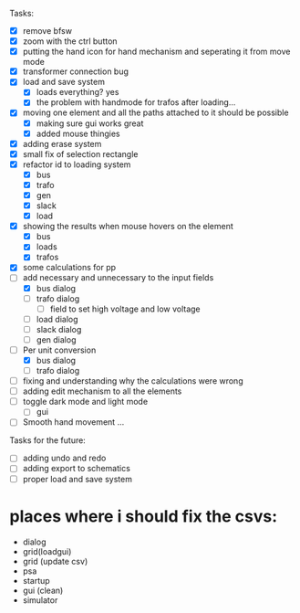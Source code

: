Tasks:
- [x] remove bfsw
- [x] zoom with the ctrl button
- [x] putting the hand icon for hand mechanism and seperating it from move mode
- [x] transformer connection bug
- [x] load and save system 
    - [x] loads everything? yes
    - [x] the problem with handmode for trafos after loading...
- [x] moving one element and all the paths attached to it should be possible
    - [x] making sure gui works great
    - [x] added mouse thingies
- [x] adding erase system
- [x] small fix of selection rectangle
- [x] refactor id to loading system
    - [x] bus
    - [x] trafo
    - [x] gen
    - [x] slack
    - [x] load
- [x] showing the results when mouse hovers on the element
    - [x] bus
    - [x] loads
    - [x] trafos 
- [x] some calculations for pp
- [ ] add necessary and unnecessary to the input fields
    - [x] bus dialog
    - [ ] trafo dialog
        - [ ] field to set high voltage and low voltage
    - [ ] load dialog
    - [ ] slack dialog
    - [ ] gen dialog
- [ ] Per unit conversion
    - [x] bus dialog
    - [ ] trafo dialog
- [ ] fixing and understanding why the calculations were wrong
- [ ] adding edit mechanism to all the elements
- [ ] toggle dark mode and light mode
    - [ ] gui
- [ ] Smooth hand movement
...

Tasks for the future:
- [ ] adding undo and redo
- [ ] adding export to schematics
- [ ] proper load and save system

# places where i should fix the csvs:
- dialog 
- grid(loadgui)
- grid (update csv)
- psa
- startup
- gui (clean) 
- simulator 

